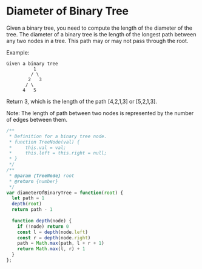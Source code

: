 # Diameter of Binary Tree

Given a binary tree, you need to compute the length of the diameter of the tree. The diameter of a binary tree is the length of the longest path between any two nodes in a tree. This path may or may not pass through the root.

Example:

    Given a binary tree 
              1
             / \
            2   3
           / \     
          4   5
Return 3, which is the length of the path [4,2,1,3] or [5,2,1,3].

Note: The length of path between two nodes is represented by the number of edges between them.


```JavaScript
/**
 * Definition for a binary tree node.
 * function TreeNode(val) {
 *     this.val = val;
 *     this.left = this.right = null;
 * }
 */
/**
 * @param {TreeNode} root
 * @return {number}
 */
var diameterOfBinaryTree = function(root) {
  let path = 1
  depth(root)
  return path - 1
  
  function depth(node) {
    if (!node) return 0
    const l = depth(node.left)
    const r = depth(node.right)
    path = Math.max(path, l + r + 1)
    return Math.max(l, r) + 1
  }
};
```